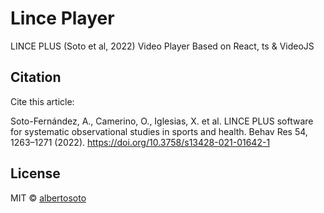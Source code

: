 # Lince Player

LINCE PLUS (Soto et al, 2022) Video Player
Based on React, ts & VideoJS

## Citation

Cite this article:

Soto-Fernández, A., Camerino, O., Iglesias, X. et al. LINCE PLUS software for systematic observational studies in sports and health. Behav Res 54, 1263–1271 (2022). https://doi.org/10.3758/s13428-021-01642-1

## License

MIT © [albertosoto](https://github.com/albertoSoto)
